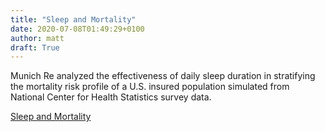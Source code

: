 ```yaml
---
title: "Sleep and Mortality"
date: 2020-07-08T01:49:29+0100
author: matt
draft: True
---
```

Munich Re analyzed the effectiveness of daily sleep duration in stratifying the mortality risk profile of a U.S. insured population simulated from National Center for Health Statistics survey data.

[ Sleep and Mortality ]( https://www.munichre.com/us-life/en/perspectives/mortality-studies/sleep-mortality.html )

